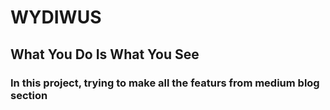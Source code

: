 # WYDIWUS

## What You Do Is What You See

### In this project, trying to make all the featurs from medium blog section
